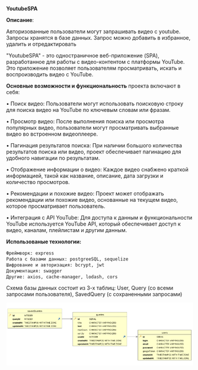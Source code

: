 **YoutubeSPA**

**Описание**: 

Авторизованные пользователи могут запрашивать видео с youtube. Запросы хранятся в базе данных. Запрос можно добавить в избранное, удалить и отредактировать


"YoutubeSPA" - это одностраничное веб-приложение (SPA), разработанное для работы с видео-контентом с платформы YouTube. Это приложение позволяет пользователям просматривать, искать и воспроизводить видео с YouTube.


**Основные возможности и функциональность** проекта включают в себя:

 &bull; Поиск видео: Пользователи могут использовать поисковую строку  для поиска видео на YouTube по ключевым словам или фразам. 

&bull; Просмотр видео: После выполнения поиска или просмотра популярных видео, пользователи могут просматривать выбранные видео во встроенном видеоплеере.

&bull; Пагинация результатов поиска: При наличии большого количества результатов поиска или видео, проект обеспечивает пагинацию для удобного навигации по результатам.

&bull; Отображение информации о видео: Каждое видео снабжено краткой информацией, такой как название, описание, дата загрузки и количество просмотров.

&bull; Рекомендации и похожие видео: Проект может отображать рекомендации или похожие видео, основанные на текущем видео, которое просматривает пользователь.

&bull; Интеграция с API YouTube: Для доступа к данным и функциональности YouTube используется YouTube API, который обеспечивает доступ к видео, каналам, плейлистам и другим данным.


**Использованые технологии:** 

    Фреймворк: express
    Работа с базами данных: postgreeSQL, sequelize
    Шифрование и авторизация: bcrypt, jwt
    Документация: swagger 
    Другие: axios, cache-manager, lodash, cors

Схема базы данных состоит из 3-х таблиц: User, Query (со всеми запросами пользователя), SavedQuery (с сохраненными запросами)


![alt text](README.image/DBSchema.jpg)
